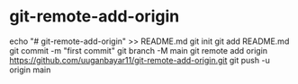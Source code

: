 # git-remote-add-origin
echo "# git-remote-add-origin" >> README.md
git init
git add README.md
git commit -m "first commit"
git branch -M main
git remote add origin https://github.com/uuganbayar11/git-remote-add-origin.git
git push -u origin main
